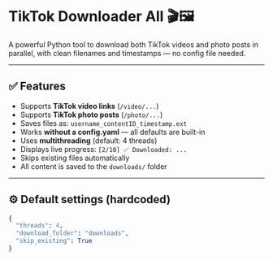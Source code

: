 # TikTok Downloader All 🎬🖼️

A powerful Python tool to download both TikTok videos and photo posts in parallel, with clean filenames and timestamps — no config file needed.

---

## ✅ Features

- Supports **TikTok video links** (`/video/...`)
- Supports **TikTok photo posts** (`/photo/...`)
- Saves files as: `username_contentID_timestamp.ext`
- Works **without a config.yaml** — all defaults are built-in
- Uses **multithreading** (default: 4 threads)
- Displays live progress: `[2/10] ✅ Downloaded: ...`
- Skips existing files automatically
- All content is saved to the `downloads/` folder

---

## ⚙️ Default settings (hardcoded)

```python
{
  "threads": 4,
  "download_folder": "downloads",
  "skip_existing": True
}
